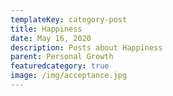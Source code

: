 ```yaml
---
templateKey: category-post
title: Happiness
date: May 16, 2020
description: Posts about Happiness
parent: Personal Growth
featuredcategory: true
image: /img/acceptance.jpg
---
```

